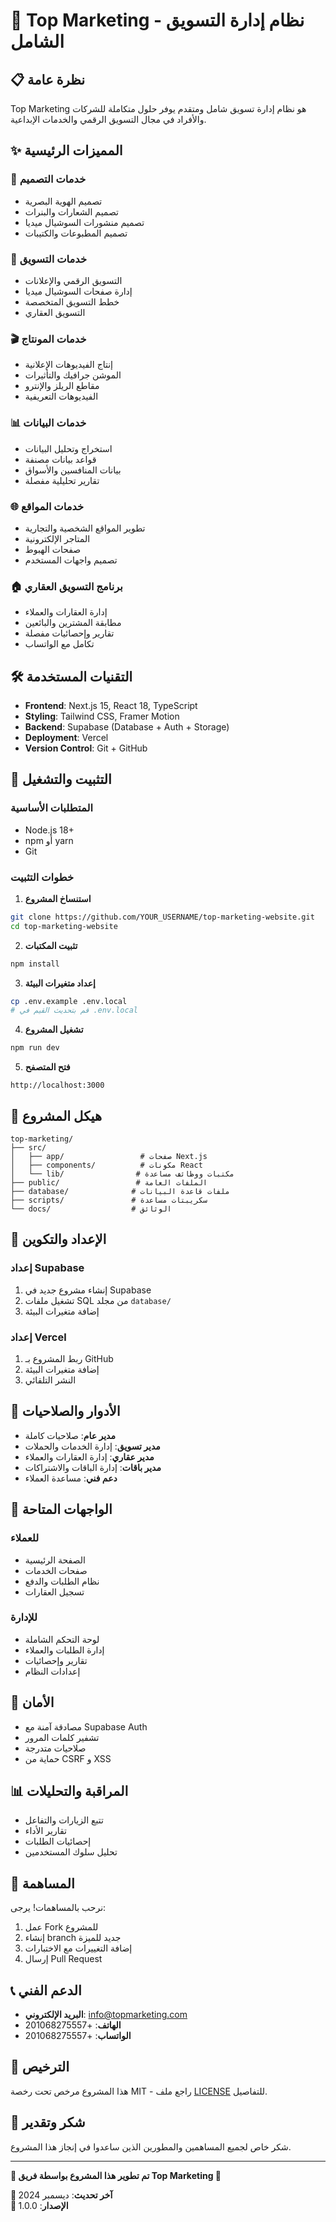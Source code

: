 # 🌟 Top Marketing - نظام إدارة التسويق الشامل

## 📋 نظرة عامة

Top Marketing هو نظام إدارة تسويق شامل ومتقدم يوفر حلول متكاملة للشركات والأفراد في مجال التسويق الرقمي والخدمات الإبداعية.

## ✨ المميزات الرئيسية

### 🎨 **خدمات التصميم**
- تصميم الهوية البصرية
- تصميم الشعارات والبنرات
- تصميم منشورات السوشيال ميديا
- تصميم المطبوعات والكتيبات

### 📢 **خدمات التسويق**
- التسويق الرقمي والإعلانات
- إدارة صفحات السوشيال ميديا
- خطط التسويق المتخصصة
- التسويق العقاري

### 🎬 **خدمات المونتاج**
- إنتاج الفيديوهات الإعلانية
- الموشن جرافيك والتأثيرات
- مقاطع الريلز والإنترو
- الفيديوهات التعريفية

### 📊 **خدمات البيانات**
- استخراج وتحليل البيانات
- قواعد بيانات مصنفة
- بيانات المنافسين والأسواق
- تقارير تحليلية مفصلة

### 🌐 **خدمات المواقع**
- تطوير المواقع الشخصية والتجارية
- المتاجر الإلكترونية
- صفحات الهبوط
- تصميم واجهات المستخدم

### 🏠 **برنامج التسويق العقاري**
- إدارة العقارات والعملاء
- مطابقة المشترين والبائعين
- تقارير وإحصائيات مفصلة
- تكامل مع الواتساب

## 🛠️ التقنيات المستخدمة

- **Frontend**: Next.js 15, React 18, TypeScript
- **Styling**: Tailwind CSS, Framer Motion
- **Backend**: Supabase (Database + Auth + Storage)
- **Deployment**: Vercel
- **Version Control**: Git + GitHub

## 🚀 التثبيت والتشغيل

### المتطلبات الأساسية
- Node.js 18+ 
- npm أو yarn
- Git

### خطوات التثبيت

1. **استنساخ المشروع**
```bash
git clone https://github.com/YOUR_USERNAME/top-marketing-website.git
cd top-marketing-website
```

2. **تثبيت المكتبات**
```bash
npm install
```

3. **إعداد متغيرات البيئة**
```bash
cp .env.example .env.local
# قم بتحديث القيم في .env.local
```

4. **تشغيل المشروع**
```bash
npm run dev
```

5. **فتح المتصفح**
```
http://localhost:3000
```

## 📁 هيكل المشروع

```
top-marketing/
├── src/
│   ├── app/                 # صفحات Next.js
│   ├── components/          # مكونات React
│   └── lib/                # مكتبات ووظائف مساعدة
├── public/                 # الملفات العامة
├── database/              # ملفات قاعدة البيانات
├── scripts/               # سكريبتات مساعدة
└── docs/                  # الوثائق
```

## 🔧 الإعداد والتكوين

### إعداد Supabase
1. إنشاء مشروع جديد في Supabase
2. تشغيل ملفات SQL من مجلد `database/`
3. إضافة متغيرات البيئة

### إعداد Vercel
1. ربط المشروع بـ GitHub
2. إضافة متغيرات البيئة
3. النشر التلقائي

## 👥 الأدوار والصلاحيات

- **مدير عام**: صلاحيات كاملة
- **مدير تسويق**: إدارة الخدمات والحملات
- **مدير عقاري**: إدارة العقارات والعملاء
- **مدير باقات**: إدارة الباقات والاشتراكات
- **دعم فني**: مساعدة العملاء

## 📱 الواجهات المتاحة

### للعملاء
- الصفحة الرئيسية
- صفحات الخدمات
- نظام الطلبات والدفع
- تسجيل العقارات

### للإدارة
- لوحة التحكم الشاملة
- إدارة الطلبات والعملاء
- تقارير وإحصائيات
- إعدادات النظام

## 🔐 الأمان

- مصادقة آمنة مع Supabase Auth
- تشفير كلمات المرور
- صلاحيات متدرجة
- حماية من CSRF و XSS

## 📊 المراقبة والتحليلات

- تتبع الزيارات والتفاعل
- تقارير الأداء
- إحصائيات الطلبات
- تحليل سلوك المستخدمين

## 🤝 المساهمة

نرحب بالمساهمات! يرجى:
1. عمل Fork للمشروع
2. إنشاء branch جديد للميزة
3. إضافة التغييرات مع الاختبارات
4. إرسال Pull Request

## 📞 الدعم الفني

- **البريد الإلكتروني**: info@topmarketing.com
- **الهاتف**: +201068275557
- **الواتساب**: +201068275557

## 📄 الترخيص

هذا المشروع مرخص تحت رخصة MIT - راجع ملف [LICENSE](LICENSE) للتفاصيل.

## 🙏 شكر وتقدير

شكر خاص لجميع المساهمين والمطورين الذين ساعدوا في إنجاز هذا المشروع.

---

**🌟 تم تطوير هذا المشروع بواسطة فريق Top Marketing 🌟**

**📅 آخر تحديث**: ديسمبر 2024  
**🔢 الإصدار**: 1.0.0
